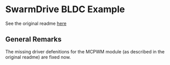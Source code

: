SwarmDrive BLDC Example
=======================

See the original readme [here](https://github.com/majodi/swarmdrive/blob/master/src/readme.md)

General Remarks
---------------

The missing driver defenitions for the MCPWM module (as described in the original readme) are fixed now.
